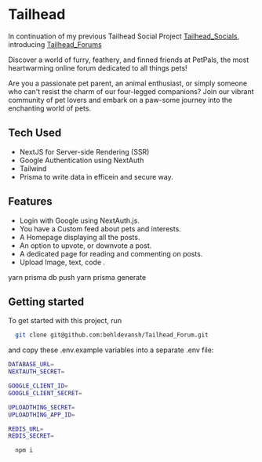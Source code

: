 
# Tailhead 
 In continuation of my previous Tailhead Social Project [Tailhead_Socials](https://github.com/behldevansh/Tailhead_Socials), introducing [Tailhead_Forums](https://github.com/behldevansh/Tailhead_Forum)

 Discover a world of furry, feathery, and finned friends at PetPals, the most heartwarming online forum dedicated to all things pets! 

Are you a passionate pet parent, an animal enthusiast, or simply someone who can't resist the charm of our four-legged companions? Join our vibrant community of pet lovers and embark on a paw-some journey into the enchanting world of pets.



## Tech Used
- NextJS for Server-side Rendering (SSR)
- Google Authentication using NextAuth
- Tailwind
- Prisma to write data in efficein and secure way. 

## Features
- Login with Google using NextAuth.js.
- You have a Custom feed about pets and interests.
- A Homepage displaying all the posts.
- An option to upvote, or downvote a post.
- A dedicated page for reading and commenting on posts.
- Upload Image, text, code .


yarn prisma db push
yarn prisma generate

## Getting started

To get started with this project, run

```bash
  git clone git@github.com:behldevansh/Tailhead_Forum.git
```

and copy these .env.example variables into a separate .env file:

```bash
DATABASE_URL=
NEXTAUTH_SECRET=

GOOGLE_CLIENT_ID=
GOOGLE_CLIENT_SECRET=

UPLOADTHING_SECRET=
UPLOADTHING_APP_ID=

REDIS_URL=
REDIS_SECRET=
```

```bash
  npm i
```